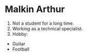 # Malkin Arthur

1. Not a student for a long time.
2. Working as a technical specialist.
3. Hobby:

- Guitar
- Football
